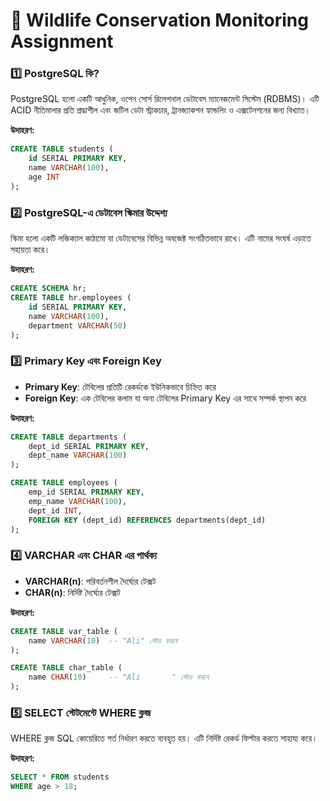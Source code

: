 # 🐆 Wildlife Conservation Monitoring Assignment

### 1️⃣ PostgreSQL কি?

PostgreSQL হলো একটি আধুনিক, ওপেন সোর্স রিলেশনাল ডেটাবেস ম্যানেজমেন্ট সিস্টেম (RDBMS)। এটি ACID নীতিমালার প্রতি শ্রদ্ধাশীল এবং জটিল ডেটা স্ট্রাকচার, ট্রানজ্যাকশন হ্যান্ডলিং ও এক্সটেনশনের জন্য বিখ্যাত।

**উদাহরণ:**

```sql
CREATE TABLE students (
    id SERIAL PRIMARY KEY,
    name VARCHAR(100),
    age INT
);
```

### 2️⃣ PostgreSQL-এ ডেটাবেস স্কিমার উদ্দেশ্য

স্কিমা হলো একটি লজিক্যাল কাঠামো যা ডেটাবেসের বিভিন্ন অবজেক্ট সংগঠিতভাবে রাখে। এটি নামের সংঘর্ষ এড়াতে সহায়তা করে।

**উদাহরণ:**

```sql
CREATE SCHEMA hr;
CREATE TABLE hr.employees (
    id SERIAL PRIMARY KEY,
    name VARCHAR(100),
    department VARCHAR(50)
);
```

### 3️⃣ Primary Key এবং Foreign Key

- **Primary Key**: টেবিলের প্রতিটি রেকর্ডকে ইউনিকভাবে চিহ্নিত করে
- **Foreign Key**: এক টেবিলের কলাম যা অন্য টেবিলের Primary Key এর সাথে সম্পর্ক স্থাপন করে

**উদাহরণ:**

```sql
CREATE TABLE departments (
    dept_id SERIAL PRIMARY KEY,
    dept_name VARCHAR(100)
);

CREATE TABLE employees (
    emp_id SERIAL PRIMARY KEY,
    emp_name VARCHAR(100),
    dept_id INT,
    FOREIGN KEY (dept_id) REFERENCES departments(dept_id)
);
```

### 4️⃣ VARCHAR এবং CHAR এর পার্থক্য

- **VARCHAR(n)**: পরিবর্তনশীল দৈর্ঘ্যের টেক্সট
- **CHAR(n)**: নির্দিষ্ট দৈর্ঘ্যের টেক্সট

**উদাহরণ:**

```sql
CREATE TABLE var_table (
    name VARCHAR(10)  -- "Ali" স্টোর করবে
);

CREATE TABLE char_table (
    name CHAR(10)     -- "Ali       " স্টোর করবে
);
```

### 5️⃣ SELECT স্টেটমেন্টে WHERE ক্লজ

WHERE ক্লজ SQL কোয়েরিতে শর্ত নির্ধারণ করতে ব্যবহৃত হয়। এটি নির্দিষ্ট রেকর্ড ফিল্টার করতে সাহায্য করে।

**উদাহরণ:**

```sql
SELECT * FROM students
WHERE age > 18;
```
